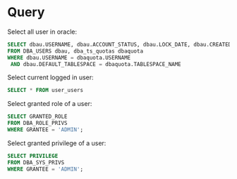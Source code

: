 # Query

Select all user in oracle:

```sql
SELECT dbau.USERNAME, dbau.ACCOUNT_STATUS, dbau.LOCK_DATE, dbau.CREATED, dbau.DEFAULT_TABLESPACE, dbau.TEMPORARY_TABLESPACE, dbaquota.MAX_BYTES, dbau.PROFILE
FROM DBA_USERS dbau, dba_ts_quotas dbaquota
WHERE dbau.USERNAME = dbaquota.USERNAME
 AND dbau.DEFAULT_TABLESPACE = dbaquota.TABLESPACE_NAME
```

Select current logged in user:

```sql
SELECT * FROM user_users
```

Select granted role of a user:

```sql
SELECT GRANTED_ROLE
FROM DBA_ROLE_PRIVS
WHERE GRANTEE = 'ADMIN';
```

Select granted privilege of a user:

```sql
SELECT PRIVILEGE
FROM DBA_SYS_PRIVS
WHERE GRANTEE = 'ADMIN';
```
